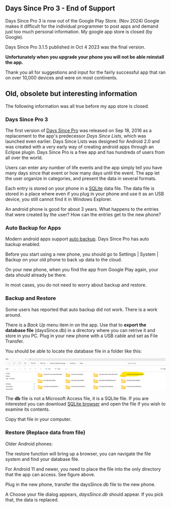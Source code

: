 ## Days Since Pro 3 - End of Support 

Days Since Pro 3 is now out of the Google Play Store. (Nov 2024)
Google makes it difficult for the individual programmer to post apps and demand just too much personal information. My google app store is closed (by Google).

Days Since Pro 3.1.5 published in Oct 4 2023 was the final version. 

**Unfortunately when you upgrade your phone you will not be able reinstall the app.**

Thank you all for suggestions and input for the fairly successful app that ran on over 10,000 devices and were on most continents.

## Old, obsolete but interesting information

The following information was all true before my app store is closed.

### Days Since Pro 3

The first version of [Days Since Pro](https://play.google.com/store/apps/details?id=com.alexcmak.dayssincepro) was released on Sep 18, 2016 as a replacement to the app's predecessor *Days Since Lists*, which was launched even earlier. Days Since Lists was designed for Android 2.0 and was created with a very early way of creating android apps through an Eclipse plugin. Days Since Pro is a free app and has hundreds of users from all over the world.  

Users can enter any number of life events and the app simply tell you have many days since that event or how many days until the event. The app let the user organize in categories, and present the data in several formats.

Each entry is stored on your phone in a [SQLite](https://www.sqlite.org/) data file. The data file is stored in a place where even if you plug in your phone and use it as an USB device, you still cannot find it in Windows Explorer.

An android phone is good for about 3 years. What happens to the entries that were created by the user? How can the entries get to the new phone?



### Auto Backup for Apps 

Modern android apps support [auto backup](https://developer.android.com/guide/topics/data/autobackup). Days Since Pro has auto backup enabled. 

Before you start using a new phone, you should go to Settings | System | Backup on your old phone to back up data to the cloud.

On your new phone, when you find the app from Google Play again, your data *should* already be there.

In most cases, you do not need to worry about backup and restore.

### Backup and Restore

Some users has reported that auto backup did not work. There is a work around. 

There is a *Back Up* menu item in on the app. Use that to **export the database file** (daysSince.db) in a directory where you can retrive it and store in you PC. 
Plug in your new phone with a USB cable and set as File Transfer.

You should be able to locate the database file in a folder like this:

![screenshot](https://github.com/alexcmak/AndroidApps/blob/main/DaysSincePro3/internal_shared_storage_dsp.png)

The **db** file is not a Microsoft Access file, it is a SQLite file. If you are interested you can download [SQLite browser](https://sqlitebrowser.org/) and open the file if you wish to examine its contents.

Copy that file in your computer.

### Restore (Replace data from file)

Older Android phones:

The restore function will bring up a browser, you can navigate the file system and find your database file.

For Android 11 and newer, you need to place the file into the only directory that the app can access. See figure above.


Plug in the new phone, transfer the daysSince.db file to the new phone. 


A Choose your file dialog appears, *daysSince.db* should appear. If you pick that, the data is replaced.


